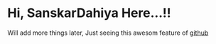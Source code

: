 # Hi, SanskarDahiya Here...!!

Will add more things later,
Just seeing this awesom feature of [github](http://www.github.com)
